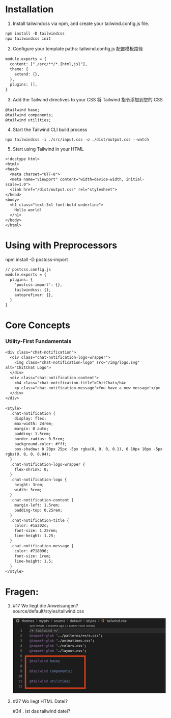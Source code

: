 # Installation
1. Install tailwindcss via npm, and create your tailwind.config.js file.
```
npm install -D tailwindcss
npx tailwindcss init
```
2. Configure your template paths: tailwind.config.js 配置模板路径
```
module.exports = {
  content: ["./src/**/*.{html,js}"],
  theme: {
    extend: {},
  },
  plugins: [],
}
```
3. Add the Tailwind directives to your CSS  将 Tailwind 指令添加到您的 CSS
```
@tailwind base;
@tailwind components;
@tailwind utilities;
```
4. Start the Tailwind CLI build process
```
npx tailwindcss -i ./src/input.css -o ./dist/output.css --watch
```
5. Start using Tailwind in your HTML
```
<!doctype html>
<html>
<head>
  <meta charset="UTF-8">
  <meta name="viewport" content="width=device-width, initial-scale=1.0">
  <link href="/dist/output.css" rel="stylesheet">
</head>
<body>
  <h1 class="text-3xl font-bold underline">
    Hello world!
  </h1>
</body>
</html>
```
# Using with Preprocessors
npm install -D postcss-import  

```
// postcss.config.js
module.exports = {
  plugins: {
    'postcss-import': {},
    tailwindcss: {},
    autoprefixer: {},
  }
}
```

# Core Concepts
### Utility-First Fundamentals
```
<div class="chat-notification">
  <div class="chat-notification-logo-wrapper">
    <img class="chat-notification-logo" src="/img/logo.svg" alt="ChitChat Logo">
  </div>
  <div class="chat-notification-content">
    <h4 class="chat-notification-title">ChitChat</h4>
    <p class="chat-notification-message">You have a new message!</p>
  </div>
</div>

<style>
  .chat-notification {
    display: flex;
    max-width: 24rem;
    margin: 0 auto;
    padding: 1.5rem;
    border-radius: 0.5rem;
    background-color: #fff;
    box-shadow: 0 20px 25px -5px rgba(0, 0, 0, 0.1), 0 10px 10px -5px rgba(0, 0, 0, 0.04);
  }
  .chat-notification-logo-wrapper {
    flex-shrink: 0;
  }
  .chat-notification-logo {
    height: 3rem;
    width: 3rem;
  }
  .chat-notification-content {
    margin-left: 1.5rem;
    padding-top: 0.25rem;
  }
  .chat-notification-title {
    color: #1a202c;
    font-size: 1.25rem;
    line-height: 1.25;
  }
  .chat-notification-message {
    color: #718096;
    font-size: 1rem;
    line-height: 1.5;
  }
</style>
```


# Fragen:

1. #17 Wo liegt die Anweisungen?  
source/default/styles/tailwind.css

    ![Alt-Text](twig-image/tailwind-path.png)

2. #27 Wo liegt HTML Datei?    

    #34   <link href="/dist/output.css" rel="stylesheet">. 
    ist das tailwind datei?


